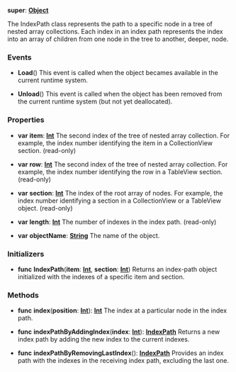 **super**: **[Object](Object.md)**

The IndexPath class represents the path to a specific node in a tree of nested array collections. Each index in an index path represents the index into an array of children from one node in the tree to another, deeper, node.

### Events

* **Load**()
This event is called when the object becames available in the current runtime system.

* **Unload**()
This event is called when the object has been removed from the current runtime system (but not yet deallocated).



### Properties

* **var** **item**: **[Int](../gravity/types.md)**
The second index of the tree of nested array collection. For example, the index number identifying the item in a CollectionView section. \(read-only\)

* **var** **row**: **[Int](../gravity/types.md)**
The second index of the tree of nested array collection. For example, the index number identifying the row in a TableView section. \(read-only\)

* **var** **section**: **[Int](../gravity/types.md)**
The index of the root array of nodes. For example, the index number identifying a section in a CollectionView or a TableView object. \(read-only\)

* **var** **length**: **[Int](../gravity/types.md)**
The number of indexes in the index path. \(read-only\)

* **var** **objectName**: **[String](../gravity/types.md)**
The name of the object.



### Initializers

* **func** **IndexPath**(**item**: **[Int](../gravity/types.md)**, **section**: **[Int](../gravity/types.md)**)
Returns an index-path object initialized with the indexes of a specific item and section.



### Methods

* **func** **index**(**position**: **[Int](../gravity/types.md)**): <strong>[Int](../gravity/types.md)</strong> 
The index at a particular node in the index path.

* **func** **indexPathByAddingIndex**(**index**: **[Int](../gravity/types.md)**): <strong>[IndexPath](IndexPath.md)</strong> 
Returns a new index path by adding the new index to the current indexes.

* **func** **indexPathByRemovingLastIndex**(): <strong>[IndexPath](IndexPath.md)</strong> 
Provides an index path with the indexes in the receiving index path, excluding the last one.






